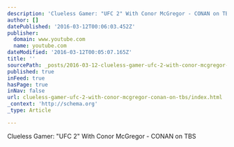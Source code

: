 ```yaml
---
description: 'Clueless Gamer: "UFC 2" With Conor McGregor - CONAN on TBS'
author: []
datePublished: '2016-03-12T00:06:03.452Z'
publisher:
  domain: www.youtube.com
  name: youtube.com
dateModified: '2016-03-12T00:05:07.165Z'
title: ''
sourcePath: _posts/2016-03-12-clueless-gamer-ufc-2-with-conor-mcgregor-conan-on-tbs.md
published: true
inFeed: true
hasPage: true
inNav: false
url: clueless-gamer-ufc-2-with-conor-mcgregor-conan-on-tbs/index.html
_context: 'http://schema.org'
_type: Article

---
```

Clueless Gamer: "UFC 2" With Conor McGregor - CONAN on TBS